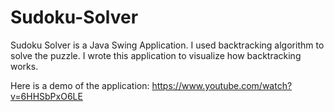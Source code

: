 # Sudoku-Solver

Sudoku Solver is a Java Swing Application. 
I used backtracking algorithm to solve the puzzle. 
I wrote this application to visualize how backtracking works.

Here is a demo of the application:
https://www.youtube.com/watch?v=6HHSbPxO6LE
